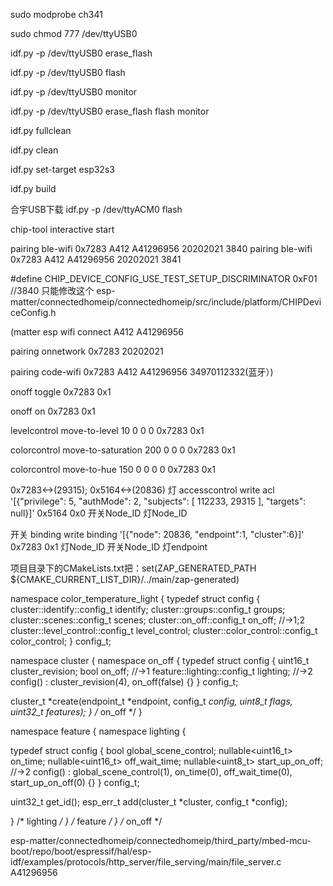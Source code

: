 sudo modprobe ch341

sudo chmod 777 /dev/ttyUSB0

idf.py -p /dev/ttyUSB0 erase_flash

idf.py -p /dev/ttyUSB0 flash 

idf.py -p /dev/ttyUSB0 monitor

idf.py -p /dev/ttyUSB0 erase_flash flash monitor

idf.py fullclean

idf.py clean

idf.py set-target esp32s3

idf.py build


合宇USB下载
idf.py -p /dev/ttyACM0 flash 


chip-tool interactive start

pairing ble-wifi 0x7283 A412  A41296956 20202021 3840
pairing ble-wifi 0x7283 A412  A41296956 20202021 3841

#define CHIP_DEVICE_CONFIG_USE_TEST_SETUP_DISCRIMINATOR 0xF01 //3840 只能修改这个
esp-matter/connectedhomeip/connectedhomeip/src/include/platform/CHIPDeviceConfig.h


(matter esp wifi connect A412 A41296956

pairing onnetwork 0x7283 20202021

pairing code-wifi 0x7283 A412 A41296956 34970112332(蓝牙）)


onoff toggle 0x7283 0x1

onoff on 0x7283 0x1

levelcontrol move-to-level 10 0 0 0 0x7283 0x1

colorcontrol move-to-saturation 200 0 0 0 0x7283 0x1

colorcontrol move-to-hue 150 0 0 0 0 0x7283 0x1



0x7283<->(29315);	0x5164<->(20836)
灯   accesscontrol write acl '[{"privilege": 5, "authMode": 2, "subjects": [ 112233,   29315    ], "targets": null}]' 0x5164	0x0
										       开关Node_ID			    灯Node_ID			

开关  binding write binding '[{"node": 20836,    "endpoint":1, "cluster":6}]' 0x7283	 0x1
				            灯Node_ID				    开关Node_ID  灯endpoint
				            
				            
项目目录下的CMakeLists.txt把：set(ZAP_GENERATED_PATH ${CMAKE_CURRENT_LIST_DIR}/../main/zap-generated)


namespace color_temperature_light {
typedef struct config {
    cluster::identify::config_t identify;
    cluster::groups::config_t groups;
    cluster::scenes::config_t scenes;
    cluster::on_off::config_t on_off;			//->1;2 
    cluster::level_control::config_t level_control;	
    cluster::color_control::config_t color_control;
} config_t;

namespace cluster {
namespace on_off {
typedef struct config {
    uint16_t cluster_revision;
    bool on_off;					//->1
    feature::lighting::config_t lighting;		//->2
    config() : cluster_revision(4), on_off(false) {}
} config_t;

cluster_t *create(endpoint_t *endpoint, config_t *config, uint8_t flags, uint32_t features);
} /* on_off */
}

namespace feature {
namespace lighting {

typedef struct config {
    bool global_scene_control;
    nullable<uint16_t> on_time;
    nullable<uint16_t> off_wait_time;
    nullable<uint8_t> start_up_on_off;			//->2
    config() : global_scene_control(1), on_time(0), off_wait_time(0), start_up_on_off(0) {}
} config_t;

uint32_t get_id();
esp_err_t add(cluster_t *cluster, config_t *config);

} /* lighting */
} /* feature */
} /* on_off */


esp-matter/connectedhomeip/connectedhomeip/third_party/mbed-mcu-boot/repo/boot/espressif/hal/esp-idf/examples/protocols/http_server/file_serving/main/file_server.c
A41296956



